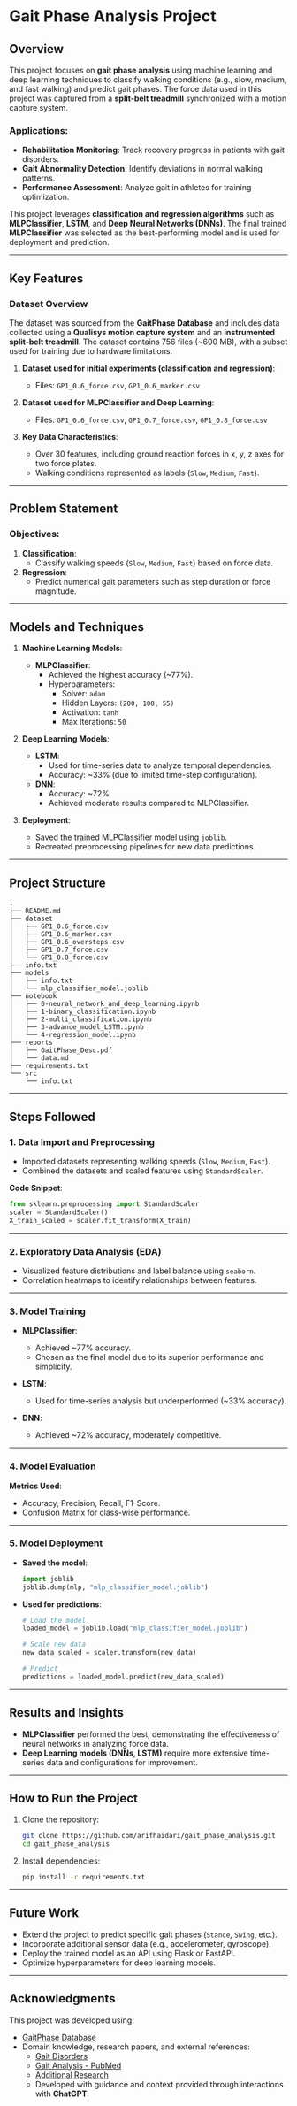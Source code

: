 # Gait Phase Analysis Project

## Overview

This project focuses on **gait phase analysis** using machine learning and deep learning techniques to classify walking conditions (e.g., slow, medium, and fast walking) and predict gait phases. The force data used in this project was captured from a **split-belt treadmill** synchronized with a motion capture system.

### Applications:

- **Rehabilitation Monitoring**: Track recovery progress in patients with gait disorders.
- **Gait Abnormality Detection**: Identify deviations in normal walking patterns.
- **Performance Assessment**: Analyze gait in athletes for training optimization.

This project leverages **classification and regression algorithms** such as **MLPClassifier**, **LSTM**, and **Deep Neural Networks (DNNs)**. The final trained **MLPClassifier** was selected as the best-performing model and is used for deployment and prediction.

---

## Key Features

### Dataset Overview

The dataset was sourced from the **GaitPhase Database** and includes data collected using a **Qualisys motion capture system** and an **instrumented split-belt treadmill**. The dataset contains 756 files (~600 MB), with a subset used for training due to hardware limitations.

1. **Dataset used for initial experiments (classification and regression)**:

   - Files: `GP1_0.6_force.csv`, `GP1_0.6_marker.csv`

2. **Dataset used for MLPClassifier and Deep Learning**:

   - Files: `GP1_0.6_force.csv`, `GP1_0.7_force.csv`, `GP1_0.8_force.csv`

3. **Key Data Characteristics**:
   - Over 30 features, including ground reaction forces in x, y, z axes for two force plates.
   - Walking conditions represented as labels (`Slow`, `Medium`, `Fast`).

---

## Problem Statement

### Objectives:

1. **Classification**:
   - Classify walking speeds (`Slow`, `Medium`, `Fast`) based on force data.
2. **Regression**:
   - Predict numerical gait parameters such as step duration or force magnitude.

---

## Models and Techniques

1. **Machine Learning Models**:

   - **MLPClassifier**:
     - Achieved the highest accuracy (~77%).
     - Hyperparameters:
       - Solver: `adam`
       - Hidden Layers: `(200, 100, 55)`
       - Activation: `tanh`
       - Max Iterations: `50`

2. **Deep Learning Models**:

   - **LSTM**:
     - Used for time-series data to analyze temporal dependencies.
     - Accuracy: ~33% (due to limited time-step configuration).
   - **DNN**:
     - Accuracy: ~72%
     - Achieved moderate results compared to MLPClassifier.

3. **Deployment**:
   - Saved the trained MLPClassifier model using `joblib`.
   - Recreated preprocessing pipelines for new data predictions.

---

## Project Structure

```
.
├── README.md
├── dataset
│   ├── GP1_0.6_force.csv
│   ├── GP1_0.6_marker.csv
│   ├── GP1_0.6_oversteps.csv
│   ├── GP1_0.7_force.csv
│   └── GP1_0.8_force.csv
├── info.txt
├── models
│   ├── info.txt
│   └── mlp_classifier_model.joblib
├── notebook
│   ├── 0-neural_network_and_deep_learning.ipynb
│   ├── 1-binary_classification.ipynb
│   ├── 2-multi_classification.ipynb
│   ├── 3-advance_model_LSTM.ipynb
│   └── 4-regression_model.ipynb
├── reports
│   ├── GaitPhase_Desc.pdf
│   └── data.md
├── requirements.txt
└── src
    └── info.txt
```

---

## Steps Followed

### 1. Data Import and Preprocessing

- Imported datasets representing walking speeds (`Slow`, `Medium`, `Fast`).
- Combined the datasets and scaled features using `StandardScaler`.

**Code Snippet**:

```python
from sklearn.preprocessing import StandardScaler
scaler = StandardScaler()
X_train_scaled = scaler.fit_transform(X_train)
```

---

### 2. Exploratory Data Analysis (EDA)

- Visualized feature distributions and label balance using `seaborn`.
- Correlation heatmaps to identify relationships between features.

---

### 3. Model Training

- **MLPClassifier**:
  - Achieved ~77% accuracy.
  - Chosen as the final model due to its superior performance and simplicity.
- **LSTM**:

  - Used for time-series analysis but underperformed (~33% accuracy).

- **DNN**:
  - Achieved ~72% accuracy, moderately competitive.

---

### 4. Model Evaluation

**Metrics Used**:

- Accuracy, Precision, Recall, F1-Score.
- Confusion Matrix for class-wise performance.

---

### 5. Model Deployment

- **Saved the model**:

  ```python
  import joblib
  joblib.dump(mlp, "mlp_classifier_model.joblib")
  ```

- **Used for predictions**:

  ```python
  # Load the model
  loaded_model = joblib.load("mlp_classifier_model.joblib")

  # Scale new data
  new_data_scaled = scaler.transform(new_data)

  # Predict
  predictions = loaded_model.predict(new_data_scaled)
  ```

---

## Results and Insights

- **MLPClassifier** performed the best, demonstrating the effectiveness of neural networks in analyzing force data.
- **Deep Learning models (DNNs, LSTM)** require more extensive time-series data and configurations for improvement.

---

## How to Run the Project

1. Clone the repository:

   ```bash
   git clone https://github.com/arifhaidari/gait_phase_analysis.git
   cd gait_phase_analysis
   ```

2. Install dependencies:

   ```bash
   pip install -r requirements.txt
   ```

---

## Future Work

- Extend the project to predict specific gait phases (`Stance`, `Swing`, etc.).
- Incorporate additional sensor data (e.g., accelerometer, gyroscope).
- Deploy the trained model as an API using Flask or FastAPI.
- Optimize hyperparameters for deep learning models.

---

## Acknowledgments

This project was developed using:

- [GaitPhase Database](https://www.mad.tf.fau.de/research/activitynet/gaitphase-database/)
- Domain knowledge, research papers, and external references:
  - [Gait Disorders](https://my.clevelandclinic.org/health/diseases/21092-gait-disorders)
  - [Gait Analysis - PubMed](https://pubmed.ncbi.nlm.nih.gov/15519595/)
  - [Additional Research](https://drive.google.com/file/d/1gC5iiZM9-A_a0_9x29eDBw9qMCljv4Vy/view)
  - Developed with guidance and context provided through interactions with **ChatGPT**.
